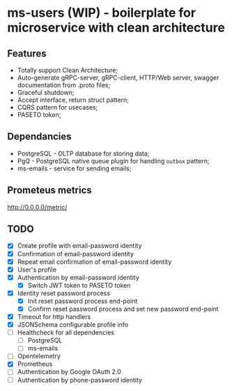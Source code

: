 # ms-users (WIP) - boilerplate for microservice with clean architecture

## Features
- Totally support Clean Architecture;
- Auto-generate gRPC-server, gRPC-client, HTTP/Web server, swagger documentation from .proto files;
- Graceful shutdown;
- Accept interface, return struct pattern;
- CQRS pattern for usecases;
- PASETO token;

## Dependancies

- PostgreSQL - OLTP database for storing data;
- PgQ - PostgreSQL native queue plugin for handling `outbox` pattern;
- ms-emails - service for sending emails;

## Prometeus metrics

http://0.0.0.0/metric/

## TODO
- [x] Create profile with email-password identity
- [x] Confirmation of email-password identity
- [x] Repeat email confirmation of email-password identity
- [x] User's profile
- [x] Authentication by email-password identity
    - [x] Switch JWT token to PASETO token
- [x] Identity reset password process
    - [x] Init reset password process end-point
    - [x] Confirm reset password process and set new password end-point
- [x] Timeout for http handlers
- [x] JSONSchema configurable profile info
- [ ] Healthcheck for all dependencies
    - [ ] PostgreSQL
    - [ ] ms-emails
- [ ] Opentelemetry
- [x] Prometheus
- [ ] Authentication by Google OAuth 2.0
- [ ] Authentication by phone-password identity